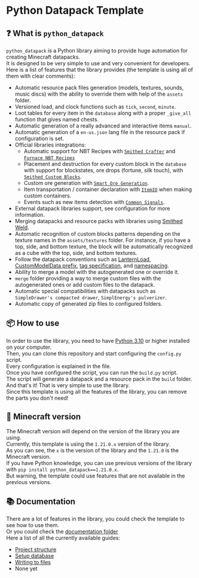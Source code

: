 
# Python Datapack Template
## ❓ What is `python_datapack`
`python_datapack` is a Python library aiming to provide huge automation for creating Minecraft datapacks.<br>
It is designed to be very simple to use and very convenient for developers.<br>
Here is a list of features that the library provides (the template is using all of them with clear comments):

- Automatic resource pack files generation (models, textures, sounds, music discs) with the ability to override them with help of the `assets` folder.
- Versioned load, and clock functions such as `tick`, `second`, `minute`.
- Loot tables for every item in the `database` along with a proper `_give_all` function that gives named chests.
- Automatic generation of a really advanced and interactive items `manual`.
- Automatic generation of a `en-us.json` lang file in the resource pack if configuration is set.
- Official libraries integrations:
  - Automatic support for NBT Recipes with [`Smithed Crafter`](https://wiki.smithed.dev/libraries/crafter/) and [`Furnace NBT Recipes`](https://github.com/Stoupy51/FurnaceNbtRecipes/)
  - Placement and destruction for every custom block in the `database` with support for blockstates, ore drops (fortune, silk touch), with [`Smithed Custom Blocks`](https://wiki.smithed.dev/libraries/custom-block/).
  - Custom ore generation with [`Smart Ore Generation`](https://github.com/Stoupy51/SmartOreGeneration).
  - Item transportation / container declaration with [`ItemIO`](https://github.com/edayot/ItemIO) when making custom containers.
  - Events such as new items detection with [`Common Signals`](https://github.com/Stoupy51/CommonSignals).
- External datapack libraries support, see configuration for more information.
- Merging datapacks and resource packs with libraries using [Smithed Weld](https://weld.smithed.dev/).
- Automatic recognition of custom blocks patterns depending on the texture names in the `assets/textures` folder. For instance, if you have a top, side, and bottom texture, the block will be automatically recognized as a cube with the top, side, and bottom textures.
- Follow the datapack conventions such as [LanternLoad](https://github.com/LanternMC/load), [CustomModelData prefix](https://mcdatapack.vercel.app/), [tag specification](https://wiki.smithed.dev/conventions/tag-specification/), and [namespacing](https://wiki.smithed.dev/conventions/namespacing/).
- Ability to merge a model with the autogenerated one or override it.
- `merge` folder providing a way to merge custom files with the autogenerated ones or add custom files to the datapack.
- Automatic special compatibilities with datapacks such as `SimpleDrawer's compacted drawer`, `SimplEnergy's pulverizer`.
- Automatic copy of generated zip files to configured folders.


## 📦 How to use
In order to use the library, you need to have [Python 3.10](https://www.python.org/downloads/) or higher installed on your computer.<br>
Then, you can clone this repository and start configuring the `config.py` script.<br>
Every configuration is explained in the file.<br>
Once you have configured the script, you can run the `build.py` script.<br>
The script will generate a datapack and a resource pack in the `build` folder.<br>
And that's it! That is very simple to use the library.<br>
Since this template is using all the features of the library, you can remove the parts you don't need!<br>


## 🔧 Minecraft version
The Minecraft version will depend on the version of the library you are using.<br>
Currently, this template is using the `1.21.0.x` version of the library.<br>
As you can see, the `x` is the version of the library and the `1.21.0` is the Minecraft version.<br>
If you have Python knowledge, you can use previous versions of the library with `pip install python_datapack==1.21.0.x`.<br>
But warning, the template could use features that are not available in the previous versions.<br>


## 📚 Documentation
There are a lot of features in the library, you could check the template to see how to use them.<br>
Or you could check the [documentation folder](docs/)<br>
Here a list of all the currently available guides:
- [Project structure](docs/1_project_structure.md)
- [Setup database](docs/2_setup_database.md)
- [Writing to files](docs/3_writing_to_files.md)
- None yet

